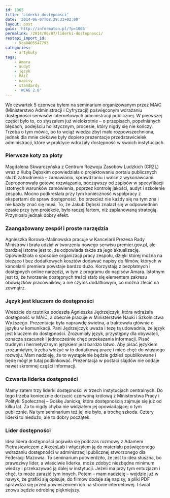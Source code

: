 ```yaml
---
id: 1065
title: 'Liderki dostępności'
date: '2014-06-07T08:29:33+02:00'
layout: post
guid: 'http://informaton.pl/?p=1065'
permalink: /2014/06/07/liderki-dostepnosci/
restapi_import_id:
    - 5ca8405547793
categories:
    - artykuły
tags:
    - Amara
    - audyt
    - język
    - MAiC
    - napisy
    - standardy
    - 'WCAG 2.0'
---
```


We czwartek 5 czerwca byłem na seminarium organizowanym przez MAiC (Ministerstwo Administracji i Cyfryzacji) poświęconym wdrażaniu dostępności serwisów internetowych administracji publicznej. W pierwszej części było to, co słyszałem już wielokrotnie – o przepisach, popełnianych błędach, podejściu holistycznym, procesie, który nigdy się nie kończy. Trzeba o tym mówić, bo to wciąż wiedza zbyt mało rozpowszechniona, jednak dla mnie ciekawe były dopiero prezentacje przedstawicielek administracji, które w praktyce wdrażały dostępność w swoich instytucjach.

### Pierwsze koty za płoty

Magdalena Skwarczyńska z Centrum Rozwoju Zasobów Ludzkich (CRZL) wraz z Kubą Dębskim opowiedziała o projektowaniu portalu publicznych służb zatrudnienia – zamawianiu, sprawdzaniu i walce z wykonawcami. Zaproponowała gotowe rozwiązania, począwszy od zapisów w specyfikacji istotnych warunków zamówienia, poprzez kontrolę jakości, audyt i szkolenie zespołu. Mocno podkreślała przy tym konieczność współpracy z ekspertami do spraw dostępności, bo przecież nie każdy się na tym zna i nie każdy znać się musi. To, że Jakub Dębski znalazł się w odpowiednim czasie przy tym projekcie, było raczej fartem, niż zaplanowaną strategią. Przyniosło jednak dobry efekt.

### Zaangażowany zespół i proste narzędzia

Agnieszka Borowa-Malinowska pracuje w Kancelarii Prezesa Rady Ministrów i brała udział w tworzeniu nowego serwisu premier.gov.pl, ale bardziej istotne jest to, że odpowiada także za jego aktualizację. Opowiedziała o sposobie organizacji pracy zespołu, dzięki której można na bieżąco i bez dodatkowych kosztów dodawać napisy do filmów, których w kancelarii premiera powstaje bardzo dużo. Korzystają z bezpłatnych i dostępnych online narzędzi, w tym z programu do napisów Amara. Istotnym jest to, że tworzenie dostępnych treści stało się elementem zakresu obowiązków pracowników, a nie czymś dodatkowym, co można zlecić na zewnątrz.

### Język jest kluczem do dostępności

Wreszcie do rzutnika podeszła Agnieszka Jędrzejczyk, która wdrażała dostępność w MAiC, a obecnie pracuje w Ministerstwie Nauki i Szkolnictwa Wyższego. Prezentacja była naprawdę świetna, a traktowała głównie o języku w komunikacji. Pani Jędrzejczyk uważa i tezę tą udowadnia, że język jest kluczem do dostępności. Zrozumiały język, przystępny dla obywateli, oznacza szacunek i jednocześnie chęć przekazania informacji. Pisać trudnym i hermetycznym językiem jest bardzo łatwo. Aby pisać językiem zrozumiałym, trzeba włożyć w to dodatkową pracę i mieć chęć do własnego rozwoju. Mam nadzieję, że to wystąpienie będzie gdzieś opublikowane i będę mógł je tutaj podlinkować. Prezentacja w postaci slajdów nie oddaje nawet skromnej części informacji.

### Czwarta liderka dostępności

Mamy zatem trzy liderki dostępności w trzech instytucjach centralnych. Do tego trzeba koniecznie dorzucić czerwoną królową z Ministerstwa Pracy i Polityki Społecznej – Gośkę Janicką, która dostępnością zajmuje się już od kilku lat. Za to nigdy chyba nie widziałem jej opowiadającej o tym publicznie. Na tym seminarium też jej nie było, a trochę szkoda. Cztery liderki to niedużo, ale to dobry początek.

### Lider dostępności

Idea lidera dostępności pojawiła się podczas rozmowy z Adamem Pietrasiewiczem z AkcesLab i włączyłem ją do materiału poświęconego wdrażaniu dostępności w administracji publicznej stworzonego dla Federacji Mazowia. To seminarium potwierdziło, że jest to idea słuszna, bo prawdziwy lider, a właściwie liderka, może zdobyć niezbędne minimum wiedzy i przekazywać ją dalej w instytucji. Jeżeli ma przy tym entuzjazm i chęć, to może zarazić tym innych. Potem – mam nadzieję – wejdzie już w nawyk, że grafiki się opisuje, do filmów dodaje się napisy, a pliki PDF sprawdza się przed powieszeniem ich na stronie internetowej. I świat znowu będzie odrobinę piękniejszy.